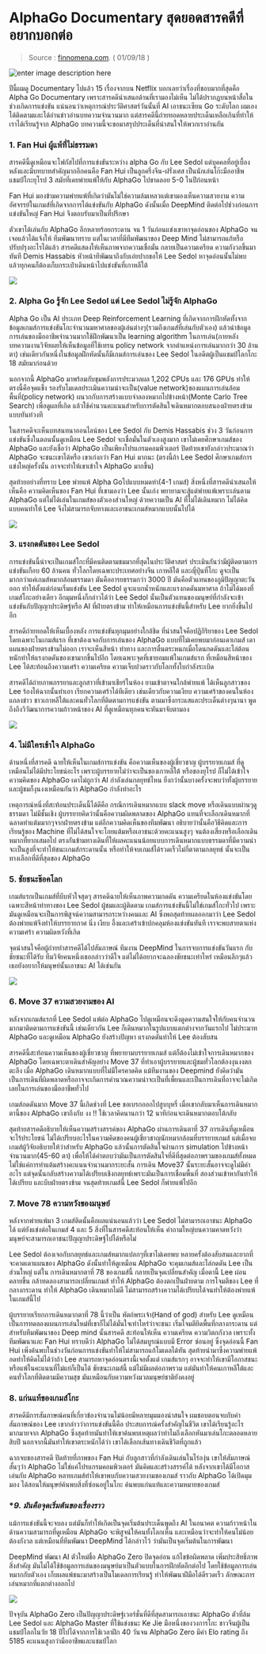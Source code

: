 
AlphaGo Documentary สุดยอดสารคดีที่อยากบอกต่อ
===
> Source : [finnomena.com](https://www.finnomena.com/mr-chaipat/alphago-documentary/?fbclid=IwAR0noWXJ57-eex2bB7Nco5UwfA1kCzMLmnhdr47Zx7EhzM2cGcrcQzcqaHY). ( 01/09/18 )

![enter image description here](https://www.finnomena.com/wp-content/uploads/2018/09/goh.jpg)

ปีนี้ผมดู Documentary ไปแล้ว 15 เรื่องจากบน Netflix บอกเลยว่าเรื่องที่ชอบมากที่สุดคือ Alpha Go Documentary  เพราะสารคดีนำเสนอด้านที่เรามองไม่เห็น ไม่ได้ปรากฏบนหน้าสื่อในช่วงเกิดการแข่งขัน แน่นอนว่าเหตุการณ์ประวัติศาสตร์วันนั้นที่ AI เอาชนะเซียน Go ระดับโลก ผมเองได้ติดตามและได้อ่านข่าวอ่านบทความจำนวนมาก แต่สารคดีนี้ถ่ายทอดหลายประเด็นเหลือเกินที่ทำให้เราได้เรียนรู้จาก AlphaGo บทความนี้จะขอมาสรุปประเด็นที่น่าสนใจให้พวกเราอ่านกัน

### 1. Fan Hui ผู้แพ้ที่ไม่ธรรมดา

สารคดีนี้ดูเหมือนจะโฟกัสไปที่การแข่งขันระหว่าง alpha Go กับ Lee Sedol แต่บุคคลที่อยู่เบื้องหลังและมีบทบาทสำคัญมากอีกคนคือ Fan Hui เป็นลูกครึ่งจีน-ฝรั่งเศส เป็นนักเล่นโก๊ะมืออาชีพ แชมป์โกะยุโรป 3 สมัยที่เคยพ่ายแพ้ให้กับ AlphaGo ไปขาดลอย 5-0 ในปีก่อนหน้า

Fan Hui มองข้ามความพ่ายแพ้ที่เกิดว่ามันไม่ใช่ความล้มเหลวแต่เขามองเห็นความสวยงาม ความอัศจรรย์ในเกมส์ที่เกิดจากการได้แข่งขันกับ AlphaGo ดังนั้นเมื่อ DeepMind ติดต่อไปช่วงก่อนการแข่งขันใหญ่ Fan Hui จึงตอบรับมาเป็นที่ปรึกษา

ตัวเขาได้เล่นกับ AlphaGo อีกหลายร้อยกระดาน จน 1 วันก่อนแข่งเขาหาจุดอ่อนของ AlphaGo จนเจอแล้วได้แจ้งให้ ทีมพัฒนาทราบ แต่ในเวลาที่มีทีมพัฒนาของ Deep Mind ไม่สามารถแก้หรือปรับปรุงอะไรได้แล้ว สารคดีแสดงให้เห็นภาพจากความเชื่อมั่น กลายเป็นความเครียด ความกังวลขึ้นมาทันที Demis Hassabis หัวหน้าทีพัฒนาถึงกับเอ่ยปากขอให้ Lee Sedol หาจุดอ่อนนั้นไม่พบ แล้วทุกคนก็ต้องเก็บกระเป๋าเดินหน้าไปแข่งขันที่เกาหลีใต้

![](http://www.finnomena.com/wp-content/uploads/2018/09/40239028_2092151144192338_91609483465195520_n-1110x624.jpg)  
### 2. Alpha Go รู้จัก Lee Sedol แต่ Lee Sedol ไม่รู้จัก AlphaGo

Alpha Go เป็น AI ประเภท Deep Reinforcement Learning ที่เกิดจากการฝึกหัดทั้งจากข้อมูลเกมส์การแข่งขันโกะจำนวนมหาศาลของผู้เล่นต่างๆ(รวมถึงเกมส์ที่เล่นกับตัวเอง) แล้วนำข้อมูลการเล่นของมืออาชีพจำนวนมากใช้ฝึกพัฒนาเป็น learning algorithm ในการเล่น(ภายหลังบทความงานวิจัยเผยให้เห็นข้อมูลที่ใช้เทรน policy network จากตำแหน่งการเล่นมากกว่า 30 ล้านตา) เช่นเดียวกันหนึ่งในข้อมูลฝึกหัดนั้นก็มีเกมส์การเล่นของ Lee Sedol ในอดีตผู้เป็นแชมป์โลกโกะ 18 สมัยมาก่อนด้วย

นอกจากนี้ AlphaGo มาพร้อมกับขุมพลังการประมวลผล 1,202 CPUs และ 176 GPUs ทำให้ตรงนี้คือจุดแข็ง รองรับโมเดลประเมินความน่าจะเป็น(value network)ของแผนการเล่นล้อมพื้นที่(policy network) ผนวกกับการสร้างแบบจำลองหมากไปข้างหน้า(Monte Carlo Tree Search) เพื่อดูผลที่เกิด แล้วใช้คำนวนคะแนนสำหรับการตัดสินใจเดินหมากตอบสนองฝ่ายตรงข้ามแบบทันท่วงที

ในสารคดีจะเห็นบทสนทนาออนไลน์ของ Lee Sedol กับ Demis Hassabis ช่วง 3 วันก่อนการแข่งขันซึ่งในตอนนั้นดูเหมือน Lee Sedol จะเชื่อมั่นในตัวเองสูงมาก เขาไม่เคยศึกษาเกมส์ของ AlphaGo และยังเชื่อว่า AlphaGo เป็นเพียงโปรแกรมคอมพิวเตอร์ ปิดท้ายเขายังกล่าวประมาณว่า AlphaGo จะชนะเขาได้หรือ เขาเก่งกว่า Fan Hui มากนะ (ตรงนี้ถ้า Lee Sedol ศึกษาเกมส์การแข่งใหญ่ครั้งนั้น อาจจะทำให้เขาเข้าใจ AlphaGo มากขึ้น)

สุดท้ายอย่างที่ทราบ Lee พ่ายแพ้ Alpha Goไปแบบหมดท่า(4-1 เกมส์) สิ่งหนึ่งที่สารคดีนำเสนอให้เห็นคือ ความคิดเห็นของ Fan Hui ที่เขามองว่า Lee นั้นเก่ง พยายามจะสู้แต่พ่ายแพ้เพราะเล่นตาม AlphaGo แต่ไม่ได้เล่นในเกมส์ของตัวเองส่วนใหญ่ ด้วยความเป็น AI ที่ไม่ได้เดินหมาก ไม่ได้คิดแบบคนทำให้ Lee จึงไม่สามารถจับทางและเอาชนะเกมส์หมากแบบนั้นไปได้

![](http://www.finnomena.com/wp-content/uploads/2018/09/40239136_1324420937700638_1149106572920619008_n.jpg)

### 3. แรงกดดันของ Lee Sedol

การแข่งขันนี้น่าจะเป็นเกมส์โกะที่มีคนติดตามชมมากที่สุดในประวัติศาสตร์ ประเมินกันว่ามีผู้ติดตามการแข่งขันเกือบ 60 ล้านคน ทั่วโลกโดยเฉพาะประเทศอย่างจีน เกาหลีใต้ และญุี่ปุ่นที่โกะ ดูจะเป็นมากกว่าแค่เกมส์หมากล้อมธรรมดา มันคืออารยธรรมกว่า 3000 ปี มันคือตัวแทนของภูมิปัญญาตะวันออก ทำให้ตั้งแต่ก่อนเริ่มแข่งขัน Lee Sedol ดูจะแบกน้ำหนักและแรงกดดันมหาศาล ถ้าไม่ได้มองที่เกมส์โกะอย่างเดียว อีกมุมหนึ่งก็กล่าวได้ว่า Lee Sedol นั้นเป็นตัวแทนของมนุษย์ที่กำลังจะเข้าแข่งขันกับปัญญาประดิษฐ์หรือ AI ที่ฝ่ายตรงข้าม ทำให้เหมือนการแข่งขันนี้สำหรับ Lee ยากยิ่งขึ้นไปอีก

สารคดีถ่ายทอดให้เห็นเบื้องหลัง การแข่งขันทุกมุมอย่างใกล้ชิด ที่น่าสนใจคือปฏิกิริยาของ Lee Sedol โดยเฉพาะในเกมส์แรก ที่เขาต้องเจอกับการเล่นของ AlphaGo แบบที่ไม่เคยพบมาก่อนเดาเกมส์ เดาแผนของฝ่ายตรงข้ามไม่ออก เราจะเห็นสีหน้า ท่าทาง และการตื่นตระหนกเมื่อโดนกดดันและไล่ต้อนหนักทำให้แรงกดดันของเขามากขึ้นไปอีก โดยเฉพาะจุดที่เขายอมแพ้ในเกมส์แรก ที่เหมือนสีหน้าของ Lee ได้สะท้อนถึงความเศร้า ความเครียด ความเจ็บปวดราวกับโลกทั้งใบกำลังระเบิด

สารคดีได้ถ่ายภาพภรรยาและลูกสาวที่เข้ามาเชียร์ในห้อง ยามเข้าตาจนใกล้พ่ายแพ้ ได้เห็นลูกสาวของ Lee ร้องไห้ฉากนั้นทำเอา เรียกความเศร้าได้ทีเดียว เช่นเดียวกับความเงียบ ความเศร้าของคนในห้องแถลงข่าว ชาวเกาหลีใต้และคนทั่วโลกที่ติดตามการแข่งขัน ตามมาซึ่งกระแสและประเด็นต่างๆนานา พูดถึงถึงวิวัฒนาการความก้าวหน้าของ AI ที่ดูเหมือนทุกคนจะหันมาจับตามอง

![](http://www.finnomena.com/wp-content/uploads/2018/09/40332199_308942632990092_4428222010727858176_n.jpg)

### 4. ไม่มีใครเข้าใจ AlphaGo

ด้านหนึ่งที่สารคดี ฉายให้เห็นในเกมส์การแข่งขัน คือความเห็นของผู้เชี่ยวชาญ ผู้บรรยายเกมส์ ที่ดูเหมือนไม่ได้มีประโยชน์อะไร เพราะผู้บรรยายไม่ว่าจะเป็นของเกาหลีใต้ หรือของยุโรป ก็ไม่ได้เข้าใจความคิดของ AlphaGo เดาไม่ถูกว่า AI กำลังเล่นกลยุทธ์ไหน ยิ่งกว่านั้นบางครั้งจะพบว่าทั้งผู้บรรยายและผู้ชมก็งุนงงเหมือนกันว่า AlphaGo กำลังทำอะไร

เหตุการณ์หนึ่งที่สะท้อนประเด็นนี้ได้ดีคือ กรณีการเดินหมากแบบ slack move หรือเดินแบบผ่านๆดูธรรมดา ไม่มีชั้นเชิง ผู้บรรยายคิดว่านั้นคือความผิดพลาดของ AlphaGo แทนที่จะเลือกเดินหมากที่ฉลาดทำแต้มมากๆจากฝ่ายตรงข้าม แต่อีกความคิดเห็นของทีมพัฒนา อธิบายว่านั้นคือวิธีคิดและการเรียนรู้ของ Machine ที่ไม่ได้สนใจจะโกยแต้มหรือเอาชนะด้วยคะแนนสูงๆ จนต้องเสี่ยงหรือเลือกเดินหมากที่ยากเสมอไป ตรงกันข้ามทางเดินที่ให้ผลคะแนนน้อยแบบการเดินหมากแบบธรรมดาที่มีความน่าจะเป็นสูงที่จะทำให้ชนะเกมส์กระดานนั้น หรือทำให้จบเกมส์ได้รวดเร็วไม่กี่ตาตามกลยุทธ์ นั้นจะเป็นทางเลือกที่ดีที่สุดของ AlphaGo

### 5. ชัยชนะช๊อคโลก

เกมส์แรกเป็นเกมส์ที่บีบหัวใจสุดๆ สารคดีฉายให้เห็นภาพความกดดัน ความเครียดในห้องแข่งขันโดยเฉพาะสีหน้าท่าทางของ Lee Sedol ผู้ชมและผู้ติดตาม เกมส์การแข่งขันนี้ไม่ใช่เกมส์โกะทั่วไป เพราะมันดูเหมือนจะเป็นการพิสูจน์ความสามารถระหว่างคนและ AI ซึ่งพอสุดท้ายผลออกมาว่า Lee Sedol ต้องพ่ายแพ้จึงทำให้บรรยายกาศ นิ่ง เงียบ อึ้งและเศร้าเข้าปกคลุมห้องแข่งขันทันที เราจะพบสายตาแห่งความเศร้า ความผิดหวังที่เกิด

จุดน่าสนใจคือผู้ถ่ายทำสารคดีได้ไปสัมภาษณ์ ทีมงาน DeepMind ในการจบการแข่งขันวันแรก กับชัยชนะที่ได้รับ ทีมวิจัยคนหนึ่งเธอกล่าวว่าดีใจ แต่ไม่ได้อยากจะฉลองชัยชนะเท่าไหร่ เหมือนลึกๆแล้วเธอยังอยากให้มนุษย์นั้นเอาชนะ AI ได้เช่นกัน

![](http://www.finnomena.com/wp-content/uploads/2018/09/40229442_2204858973081540_2379106015888015360_n-1110x833.jpg)

### 6. Move 37 ความสวยงามของ AI

หลังจากเกมส์แรกที่ Lee Sedol แพ้ต่อ AlphaGo ไปดูเหมือนจะดึงดูดความสนใจให้กับคนจำนวนมากมาติดตามการแข่งขันนี้ เช่นเดียวกัน Lee ก็เดินหมากในรูปแบบแตกต่างจากวันแรกไป ไม่ประมาท AlphaGo และดูเหมือน AlphaGo ยังสร้างปัญหา แรงกดดันทำให้ Lee ต้องสับสน

สารคดีนี้สะท้อนความเห็นของผู้เชี่ยวชาญ ที่พยายามบรรยายเกมส์ แต่ก็ต้องไม่เข้าใจการเดินหมากของ AlphaGo โดยเฉพาะตาเดินสำคัญอย่าง Move 37 ที่ทำเอาผู้บรรยายและผู้ชมทั่วโลกต้องงุนงงตกตะลึง เมื่อ AlphaGo เดินหมากแบบที่ไม่มีใครคาดคิด แม้ทีมงานของ Deepmind ยังคิดว่ามันเป็นการเดินที่ผิดพลาดหรืออาจจะเกิดการคำนวณความน่าจะเป็นที่เพี้ยนและเป็นการเดินที่อาจจะไม่เกิดเลยในการเล่นของมืออาชีพทั่วไป

เกมส์กดดันมาก Move 37 นี้เกิดช่วงที่ Lee ขอเบรกออกไปสูบบุหรี่ เมื่อเขากลับมาเห็นการเดินหมากตานี้ของ AlphaGo เขาถึงกับ งง !! ใช้เวลาคิดนานกว่า 12 นาทีก่อนจะเดินหมากตอบโต้กลับ

สุดท้ายสารคดีอธิบายให้เห็นความสร้างสรรค์ของ AlphaGo ผ่านการเดินตาที่ 37 การเดินที่ดูเหมือนจะไร้ประโยชน์ ไม่ได้เปรียบอะไรในความคิดของคนผู้เชี่ยวชาญนักหมากล้อมที่บรรยายเกมส์ แต่เมื่อจบเกมส์ผู้วิจัยอธิบายให้ว่าสำหรับ AlphaGo แล้วนั้นการตัดสินใจผ่านการ simulation ไปข้างหน้าจำนวนมาก(45-60 ตา) เพื่อให้ได้คำตอบว่ามันเป็นการตัดสินใจที่ดีที่สุดต่อภาพรวมของเกมส์ทั้งหมด ไม่ใช่แค่การทำแต้มสร้างคะแนนจำนวนมากระยะสั้น การเดิน Move37 นั้นระยะสั้นอาจจะดูไม่มีค่าอะไร แต่จุดนั้นกลับสร้างความได้เปรียบเชิงกลยุทธ์เพราะมันเป็นการเชื่อมพื้นที่ สองส่วนเข้าหากันทำให้ได้เปรียบ และบีบฝ่ายตรงข้าม จนสุดท้ายเกมส์นี้ Lee Sedol ก็พ่ายแพ้ไปอีก

### 7. Move 78 ความหวังของมนุษย์

หลังจากพ่ายแพ้มา 3 เกมส์ติดนั้นคือผลแน่นอนแล้วว่า Lee Sedol ไม่สามารถเอาชนะ AlphaGo ได้ แต่ยังแข่งต่อในเกมส์ 4 และ 5 สิ่งที่ในสารคดีสะท้อนให้เห็น คำถามใหญ่บนความคาดหวังว่า มนุษย์จะสามารถเอาชนะปัญญาประดิษฐ์ไปได้หรือไม่

Lee Sedol ต้องเจอกับกลยุทธ์และเกมส์หมากแปลกๆที่เขาไม่เคยพบ หลายครั้งต้องสับสนและยากที่จะคาดเดาแผนของ AlphaGo ดังนั้นทำให้ดูเหมือน AlphaGo จะคุมเกมส์และไล่กดดัน Lee เป็นส่วนใหญ่ แต่ใน การเดินหมากตาที่ 78 ของเกมส์นี้ กลายเป็นจุดเปลี่ยนสำคัญ เมื่อตานี้ Lee ผ่อนคลายขึ้น กล้าทดลองสามารถเปลี่ยนเกมส์ ทำให้ AlphaGo ต้องตกเป็นฝ่ายตาม การโจมตีของ Lee ที่กลางกระดาน ทำให้ AlphaGo เดินหมากไม่ดี ไม่สามารถสร้างความได้เปรียบได้จนทำให้ต้องพ่ายแพ้ในเกมส์นี้ไป

ผู้บรรยายเรียกการเดินหมากตาที่ 78 นี้ว่าเป็น หัตถ์พระเจ้า(Hand of god) สำหรับ Lee ดูเหมือนเป็นการทดลองแผนการเล่นใหม่ที่เขาก็ไม่ได้มั่นใจเท่าไหร่ว่าจะชนะ เริ่มโจมตียึดพื้นที่กลางกระดาน แต่สำหรับทีมพัฒนาของ Deep mind นั้นสารคดี สะท้อนให้เห็น ความเครียด ความวิตกกังวล เพราะทั้งทีมพัฒนาและ Fan Hui ทราบดีว่า AlphaGo ไม่ได้สมบูรณ์แบบมี Error ซ่อนอยู่ ซึ่งจุดอ่อนนี้ Fan Hui เพิ่งค้นพบในช่วงวันก่อนการแข่งขันทำให้ไม่สามารถแก้โมเดลได้ทัน สุดท้ายนำมาซึ่งความพ่ายแพ้ อดทำให้คิดไม่ได้ว่าถ้า Lee สามารถหาจุดอ่อนตรงนี้เจอตั้งแต่ เกมส์แรกๆ อาจจะทำให้เขามีโอกาสชนะ หรือแพ้ในคะแนนที่ไม่แย่ก็เป็นได้ ชัยชนะเกมส์นี้ แม้ไม่มีผลต่อภาพรวม แต่มันทำให้คนเกาหลีใต้และคนทั่วโลกที่ติดตามมีความสุข มันเหมือนกับความหวังมวลมนุษย์ชาติยังคงอยู่

### 8. แก่นแท้ของเกมส์โกะ

สารคดีมีการสัมภาษณ์คนที่เกี่ยวข้องจำนวนไม่น้อยมีหลายมุมมองน่าสนใจ ผมชอบตอนจบกับคำสัมภาษณ์ของ Lee เขากล่าวว่าการแข่งขันนี้คือ ประสบการณ์ครั้งสำคัญในชีวิต เขาได้เรียนรู้อะไรมากมายจาก AlphaGo ซึ่งสุดท้ายมันทำให้เขาค้นพบเหตุผลว่าทำไมถึงเลือกหันมาเล่นโกะตลอดหลายสิบปี นอกจากนี้มันทำให้เขาตระหนักได้ว่า เขาได้เลือกเส้นทางเดินชีวิตที่ถูกแล้ว

ฉากจบของสารคดี ปิดท้ายที่ภาพของ Fan Hui กับลูกสาวที่กำลังเดินเล่นในไร่องุ่น เขาให้สัมภาษณ์สั้นๆว่า AlphaGo ไม่ใช่แค่โปรแกรมคอมพิวเตอร์ มันคิดและสร้างสรรค์ได้ หลังจากเขาได้มีโอกาสเล่นกับ AlphaGo หลายเกมส์ทำให้เขาพบกับความสวยงามของเกมส์ ราวกับ AlphaGo ได้เปิดมุมมอง ได้สอนให้มนุษย์ค้นพบสิ่งที่ซ่อนอยู่ในโกะ ค้นพบแก่นแท้และความหมายของเกมส์

### **9. มันคือจุดเริ่มต้นของเรื่องราว*

แม้การแข่งขันนี้จะจบลง แต่มันก็ทำให้เกิดเป็นจุดเริ่มต้นประเด็นพูดถึง AI ในอนาคต ความก้าวหน้าในด้านความสามารถที่ดูเหมือน AlphaGo จะพิสูจน์ให้คนทั้งโลกเห็น และเหมือนว่าจะทำให้คนไม่น้อยต้องกังวล แต่เหมือนที่ทีมพัฒนา DeepMind ได้กล่าวไว้ ว่ามันเป็นจุดเริ่มต้นในการพัฒนา

DeepMind พัฒนา AI ตัวใหม่ชื่อ AlphaGo Zero ปิดจุดอ่อน แก้ไขข้อผิดพลาด เพิ่มประสิทธิ์ภาพสิ่งสำคัญ มันไม่ได้ใช้ข้อมูลการเล่นของมนุษย์มาเป็นตัวแบบในการฝึกหัดอีกต่อไป โดยใช้ข้อมูลการเล่นหมากกับตัวเอง เก็บผลแพ้ชนะมาสร้างเป็นโมเดลการเรียนรู้ ทำให้พัฒนาฝีมือได้ดีรวดเร็ว ลักษณะการเล่นหมากที่แตกต่างออกไป

![](http://www.finnomena.com/wp-content/uploads/2018/09/40208736_2157730681182060_7975641959572176896_n-1110x624.jpg)

ปัจจุบัน AlphaGo Zero เป็นปัญญาประดิษฐ์เวอร์ชั่นที่ดีที่สุดสามารถเอาชนะ AlphaGo ตัวที่ล้ม Lee Sedol และ AlphaGo Master ที่ใช้แข่งชนะ Ke Jie มือหนึ่งของวงการโกะ ชาวจีนผู้เป็นแชมป์โลกในวัย 18 ปีไปได้จากการใช้เวลาฝึก 40 วันจน AlphaGo Zero มีค่า Elo rating ถึง 5185 คะแนนสูงกว่ามืออาชีพและแชมป์โลก
<!--stackedit_data:
eyJoaXN0b3J5IjpbLTM5ODM5MzU2OF19
-->